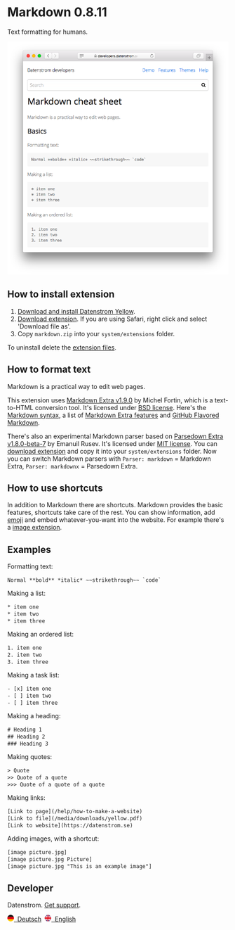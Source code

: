 Markdown 0.8.11
===============
Text formatting for humans.

<p align="center"><img src="markdown-screenshot.png?raw=true" alt="Screenshot"></p>

## How to install extension

1. [Download and install Datenstrom Yellow](https://github.com/datenstrom/yellow/).
2. [Download extension](https://github.com/datenstrom/yellow-extensions/raw/master/zip/markdown.zip). If you are using Safari, right click and select 'Download file as'.
3. Copy `markdown.zip` into your `system/extensions` folder.

To uninstall delete the [extension files](extension.ini).

## How to format text

Markdown is a practical way to edit web pages.

This extension uses [Markdown Extra v1.9.0](https://github.com/michelf/php-markdown) by Michel Fortin, which is a text-to-HTML conversion tool. It's licensed under [BSD license](https://opensource.org/licenses/BSD-3-Clause). Here's the [Markdown syntax](http://commonmark.org/help/), a list of [Markdown Extra features](https://michelf.ca/projects/php-markdown/extra/) and [GitHub Flavored Markdown](https://help.github.com/en/articles/basic-writing-and-formatting-syntax). 

There's also an experimental Markdown parser based on [Parsedown Extra v1.8.0-beta-7](https://github.com/erusev/parsedown) by Emanuil Rusev. It's licensed under [MIT license](https://opensource.org/licenses/MIT). You can [download extension](https://github.com/datenstrom/yellow-extensions/raw/master/features/markdown/markdownx.php) and copy it into your `system/extensions` folder. Now you can switch Markdown parsers with `Parser: markdown` = Markdown Extra, `Parser: markdownx` = Parsedown Extra.

## How to use shortcuts

In addition to Markdown there are shortcuts. Markdown provides the basic features, shortcuts take care of the rest. You can show information, add [emoji](https://github.com/datenstrom/yellow-extensions/tree/master/features/emojiawesome) and embed whatever-you-want into the website. For example there's a [image extension](https://github.com/datenstrom/yellow-extensions/tree/master/features/image).

## Examples

Formatting text:

    Normal **bold** *italic* ~~strikethrough~~ `code`

Making a list:

    * item one
    * item two
    * item three

Making an ordered list:

    1. item one
    2. item two
    3. item three

Making a task list:

    - [x] item one
    - [ ] item two
    - [ ] item three

Making a heading:

    # Heading 1
    ## Heading 2
    ### Heading 3

Making quotes:

    > Quote
    >> Quote of a quote
    >>> Quote of a quote of a quote

Making links:

    [Link to page](/help/how-to-make-a-website)
    [Link to file](/media/downloads/yellow.pdf)
    [Link to website](https://datenstrom.se)

Adding images, with a shortcut:

    [image picture.jpg]
    [image picture.jpg Picture]
    [image picture.jpg "This is an example image"]

## Developer

Datenstrom. [Get support](https://extensions.datenstrom.se/help/).

<p>
<a href="README-de.md"><img src="https://raw.githubusercontent.com/datenstrom/yellow-extensions/master/features/help/language-de.png" width="15" height="15" alt="Deutsch">&nbsp; Deutsch</a>&nbsp;
<a href="README.md"><img src="https://raw.githubusercontent.com/datenstrom/yellow-extensions/master/features/help/language-en.png" width="15" height="15" alt="English">&nbsp; English</a>&nbsp;
</p>
